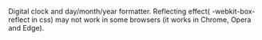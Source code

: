 Digital clock and day/month/year formatter.
Reflecting effect( -webkit-box-reflect in css) may not work in some browsers (it works in Chrome, Opera and Edge).
